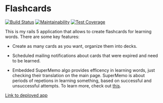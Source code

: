 # Flashcards 
[![Build Status](https://travis-ci.org/fly49/flashcards.svg?branch=master)](https://travis-ci.org/fly49/flashcards)
[![Maintainability](https://api.codeclimate.com/v1/badges/a749838199000b2c0fb8/maintainability)](https://codeclimate.com/github/fly49/flashcards/maintainability)
[![Test Coverage](https://api.codeclimate.com/v1/badges/a749838199000b2c0fb8/test_coverage)](https://codeclimate.com/github/fly49/flashcards/test_coverage)

This is my rails 5 application that allows to create flashcards for learning words. 
There are some key features:

* Create as many cards as you want, organize them into decks.

* Scheduled mailing notifications about cards that were expired and need to be learned.

* Embedded SuperMemo algo provides efficency in learning words, just checking their translation on the main page. SuperMemo is about periods of repetions in learning something, based on successful and unsuccessful attempts. To learn more, check out [this](https://www.supermemo.com/english/ol/sm2.htm).

[Link to deployed app](https://flymyflashcards.herokuapp.com/)
